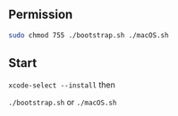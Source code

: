 ## Permission

```sh
sudo chmod 755 ./bootstrap.sh ./macOS.sh
```

## Start

`xcode-select --install` then

`./bootstrap.sh` or `./macOS.sh`
